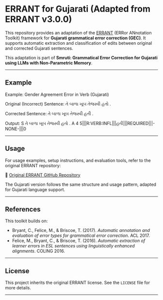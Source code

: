 # ERRANT for Gujarati (Adapted from ERRANT v3.0.0)

This repository provides an adaptation of the [ERRANT](https://github.com/chrisjbryant/errant) (ERRor ANnotation Toolkit) framework for **Gujarati grammatical error correction (GEC)**. It supports automatic extraction and classification of edits between original and corrected Gujarati sentences.

This adaptation is part of **Smruti: Grammatical Error Correction for Gujarati using LLMs with Non-Parametric Memory**.

---

## Example

Example: Gender Agreement Error in Verb (Gujarati)

Original (Incorrect) Sentence:
તે બાળા ખૂબ તેજસ્વી હતો .

Corrected Sentence:
તે બાળા ખૂબ તેજસ્વી હતી .

Output:
S તે બાળા ખૂબ તેજસ્વી હતો .
A 4 5|||R:VERB:INFL|||હતી|||REQUIRED|||-NONE-|||0

---

## Usage

For usage examples, setup instructions, and evaluation tools, refer to the original ERRANT repository:

🔗 [Original ERRANT GitHub Repository](https://github.com/chrisjbryant/errant)

The Gujarati version follows the same structure and usage pattern, adapted for Gujarati language support.

---

## References

This toolkit builds on:

- Bryant, C., Felice, M., & Briscoe, T. (2017). *Automatic annotation and evaluation of error types for grammatical error correction*. ACL 2017.  
- Felice, M., Bryant, C., & Briscoe, T. (2016). *Automatic extraction of learner errors in ESL sentences using linguistically enhanced alignments*. COLING 2016.

---

## License

This project inherits the original ERRANT license. See the `LICENSE` file for more details.

---
